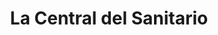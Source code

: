 ---
title: "La Central del Sanitario"
url: /ciudad-autonoma-de-buenos-aires/la-central-del-sanitario/
shop: comercio
---